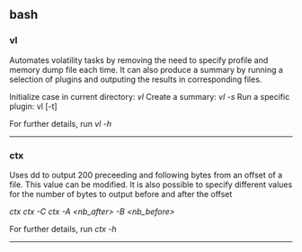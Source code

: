 ## bash

### vl

Automates volatility tasks by removing the need to specify profile and memory dump file each time. It can also produce a summary by running a selection of plugins and outputing the results in corresponding files.

Initialize case in current directory: *vl*
Create a summary: *vl -s*
Run a specific plugin: vl [-t] <plugin> <options>

For further details, run *vl -h*

---

### ctx

Uses dd to output 200 preceeding and following bytes from an offset of a file.
This value can be modified. It is also possible to specify different values for the number of bytes to output before and after the offset

*ctx <file> <offset>*
*ctx <file> <offset> -C <nb>*
*ctx <file> <offset> -A <nb_after> -B <nb_before>*

For further details, run *ctx -h*

---
